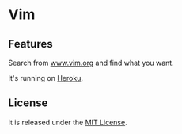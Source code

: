Vim
===

Features
--------

Search from www.vim.org and find what you want.

It's running on [Heroku](http://vim.herokuapp.com).

License
-------

It is released under the [MIT License](http://www.opensource.org/licenses/MIT).
